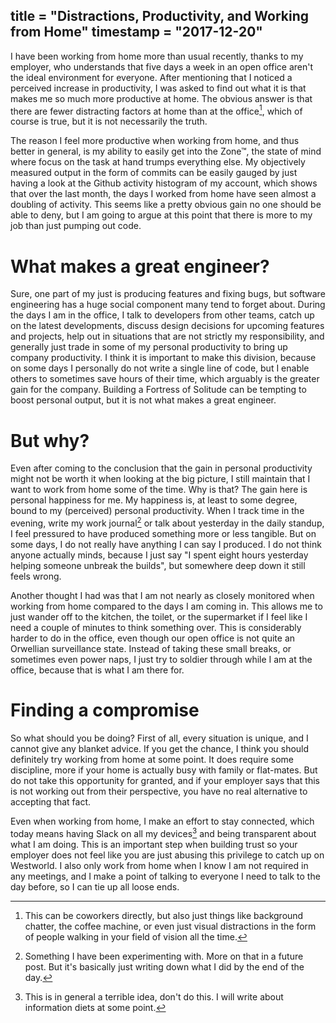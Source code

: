title = "Distractions, Productivity, and Working from Home"
timestamp = "2017-12-20"
---
I have been working from home more than usual recently, thanks to my employer, who understands that five days a week in an open office aren't the ideal environment for everyone. After mentioning that I noticed a perceived increase in productivity, I was asked to find out what it is that makes me so much more productive at home. The obvious answer is that there are fewer distracting factors at home than at the office[^1], which of course is true, but it is not necessarily the truth.

The reason I feel more productive when working from home, and thus better in general, is my ability to easily get into the Zone™, the state of mind where focus on the task at hand trumps everything else. My objectively measured output in the form of commits can be easily gauged by just having a look at the Github activity histogram of my account, which shows that over the last month, the days I worked from home have seen almost a doubling of activity. This seems like a pretty obvious gain no one should be able to deny, but I am going to argue at this point that there is more to my job than just pumping out code.


# What makes a great engineer?

Sure, one part of my just is producing features and fixing bugs, but software engineering has a huge social component many tend to forget about. During the days I am in the office, I talk to developers from other teams, catch up on the latest developments, discuss design decisions for upcoming features and projects, help out in situations that are not strictly my responsibility, and generally just trade in some of my personal productivity to bring up company productivity. I think it is important to make this division, because on some days I personally do not write a single line of code, but I enable others to sometimes save hours of their time, which arguably is the greater gain for the company. Building a Fortress of Solitude can be tempting to boost personal output, but it is not what makes a great engineer.


# But why?

Even after coming to the conclusion that the gain in personal productivity might not be worth it when looking at the big picture, I still maintain that I want to work from home some of the time. Why is that? The gain here is personal happiness for me. My happiness is, at least to some degree, bound to my (perceived) personal productivity. When I track time in the evening, write my work journal[^2] or talk about yesterday in the daily standup, I feel pressured to have produced something more or less tangible. But on some days, I do not really have anything I can say I produced. I do not think anyone actually minds, because I just say "I spent eight hours yesterday helping someone unbreak the builds", but somewhere deep down it still feels wrong.

Another thought I had was that I am not nearly as closely monitored when working from home compared to the days I am coming in. This allows me to just wander off to the kitchen, the toilet, or the supermarket if I feel like I need a couple of minutes to think something over. This is considerably harder to do in the office, even though our open office is not quite an Orwellian surveillance state. Instead of taking these small breaks, or sometimes even power naps, I just try to soldier through while I am at the office, because that is what I am there for.


# Finding a compromise

So what should you be doing? First of all, every situation is unique, and I cannot give any blanket advice. If you get the chance, I think you should definitely try working from home at some point. It does require some discipline, more if your home is actually busy with family or flat-mates. But do not take this opportunity for granted, and if your employer says that this is not working out from their perspective, you have no real alternative to accepting that fact.

Even when working from home, I make an effort to stay connected, which today means having Slack on all my devices[^3] and being transparent about what I am doing. This is an important step when building trust so your employer does not feel like you are just abusing this privilege to catch up on Westworld. I also only work from home when I know I am not required in any meetings, and I make a point of talking to everyone I need to talk to the day before, so I can tie up all loose ends.


[^1]: This can be coworkers directly, but also just things like background chatter, the coffee machine, or even just visual distractions in the form of people walking in your field of vision all the time.

[^2]: Something I have been experimenting with. More on that in a future post. But it's basically just writing down what I did by the end of the day.

[^3]: This is in general a terrible idea, don't do this. I will write about information diets at some point.
